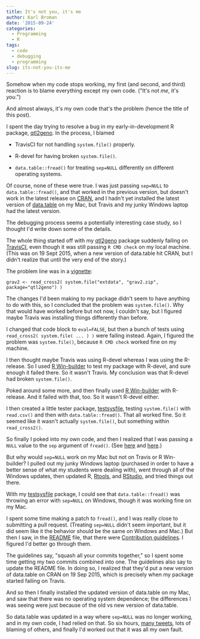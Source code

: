 ```yaml
---
title: It's not you, it's me
author: Karl Broman
date: '2015-09-24'
categories:
  - Programming
  - R
tags:
  - code
  - debugging
  - programming
slug: its-not-you-its-me
---
```


Somehow when my code stops working, my first (and second, and third) reaction is to blame everything except my own code. ("It's not _me_, it's _you_.")

And almost always, it's my own code that's the problem (hence the title of this post).

I spent the day trying to resolve a bug in my early-in-development R package, [qtl2geno](https://github.com/kbroman/qtl2geno). In the process, I blamed

  * TravisCI for not handling `system.file()` properly.

  * R-devel for having broken `system.file()`.

  * `data.table::fread()` for treating `sep=NULL` differently on different operating systems.

Of course, none of these were true. I was just passing `sep=NULL` to `data.table::fread()`, and that worked in the previous version, but doesn't work in the latest release on [CRAN](https://cran.r-project.org), and I hadn't yet installed the latest version of [data.table](https://github.com/Rdatatable/data.table) on my Mac, but Travis and my junky Windows laptop had the latest version.

The debugging process seems a potentially interesting case study, so I thought I'd write down some of the details.

<!-- more -->

The whole thing started off with my [qtl2geno](https://github.com/kbroman/qtl2geno) package suddenly failing on [TravisCI](http://travis-ci.org), even though it was still passing `R CMD check` on my local machine. (This was on 19 Sept 2015, when a new version of data.table hit CRAN, but I didn't realize that until the very end of the story.)

The problem line was in a [vignette](https://github.com/kbroman/qtl2geno/blob/master/vignettes/user_guide.Rmd):

````
grav2 <- read_cross2( system.file("extdata", "grav2.zip", package="qtl2geno") )
````

The changes I'd been making to my package didn't seem to have anything to do with this, so I concluded that the problem was `system.file()`. Why that would have worked before but not now, I couldn't say, but I figured maybe Travis was installing things differently than before.

I changed that code block to `eval=FALSE`, but then a bunch of tests using `read_cross2( system.file( ... ) )` were failing instead. Again, I figured the problem was `system.file()`, because `R CMD check` worked fine on my machine.

I then thought maybe Travis was using R-devel whereas I was using the R-release. So I used [R Win-builder](http://win-builder.r-project.org/) to test my package with R-devel, and sure enough it failed there. So it wasn't Travis. My conclusion was that R-devel had broken `system.file()`.

Poked around some more, and then finally used [R Win-builder](http://win-builder.r-project.org/) with R-release. And it failed with that, too. So it wasn't R-devel either.

I then created a little tester package, [testsysfile](https://github.com/kbroman/testsysfile), testing `system.file()` with `read.csv()` and then with `data.table::fread()`. That all worked fine. So it seemed like it wasn't actually `system.file()`, but something within `read_cross2()`.

So finally I poked into my own code, and then I realized that I was passing a `NULL` value to the `sep` argument of `fread()`. (See [here](https://github.com/kbroman/qtl2geno/blob/master/R/read_cross2.R#L99-L100) and [here](https://github.com/kbroman/qtl2geno/blob/master/R/read_cross2.R#L474-L485).)

But why would `sep=NULL` work on my Mac but not on Travis or R Win-builder? I pulled out my junky Windows laptop (purchased in order to have a better sense of what my students were dealing with), went through all of the Windows updates, then updated R, [Rtools](https://cran.r-project.org/bin/windows/Rtools/), and [RStudio](http://rstudio.com), and tried things out there.

With my [testsysfile](https://github.com/kbroman/testsysfile) package, I could see that `data.table::fread()` was throwing an error with `sep=NULL` on Windows, though it was working fine on my Mac.

I spent some time making a patch to `fread()`, and I was really close to submitting a pull request. (Treating `sep=NULL` didn't seem important, but it did seem like it the behavior should be the same on Windows and Mac.) But then I saw, in the [README](https://github.com/Rdatatable/data.table/blob/master/README.md) file, that there were [Contribution guidelines](https://github.com/Rdatatable/data.table/blob/master/Contributing.md). I figured I'd better go through them.

The guidelines say, "squash all your commits together," so I spent some time getting my two commits combined into one. The guidelines also say to update the README file. In doing so, I realized that they'd put a new version of data.table on CRAN on 19 Sep 2015, which is precisely when my package started failing on Travis.

And so then I finally installed the updated version of data.table on my Mac, and saw that there was no operating system dependence; the differences I was seeing were just because of the old vs new version of data.table.

So data.table was updated in a way where `sep=NULL` was no longer working, and in my own code, I had relied on that. So six hours, [many tweets](https://twitter.com/kwbroman/status/647125510686920705), lots of blaming of others, and finally I'd worked out that it was all my own fault.
